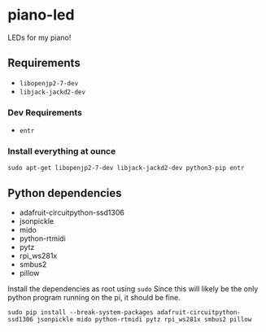# piano-led

LEDs for my piano!

## Requirements

- `libopenjp2-7-dev`
- `libjack-jackd2-dev`

### Dev Requirements

- `entr`

### Install everything at ounce

`sudo apt-get libopenjp2-7-dev libjack-jackd2-dev python3-pip entr`

## Python dependencies

- adafruit-circuitpython-ssd1306
- jsonpickle
- mido
- python-rtmidi
- pytz
- rpi_ws281x
- smbus2
- pillow

Install the dependencies as root using `sudo` Since this will likely be the only python program running on the pi, it should be fine.

`sudo pip install --break-system-packages adafruit-circuitpython-ssd1306 jsonpickle mido python-rtmidi pytz rpi_ws281x smbus2 pillow`
